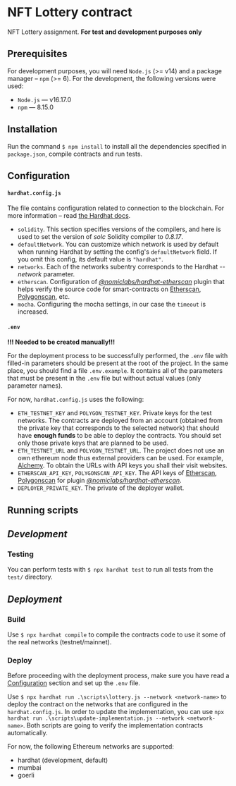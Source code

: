 # NFT Lottery contract

NFT Lottery assignment. **For test and development purposes only**

## Prerequisites

For development purposes, you will need `Node.js` (>= v14) and a package manager – `npm` (>= 6). For the development, the following versions were used:
-   `Node.js` — v16.17.0
-   `npm` — 8.15.0

## Installation

Run the command `$ npm install` to install all the dependencies specified in `package.json`, compile contracts and run tests.

## Configuration

#### `hardhat.config.js`
The file contains configuration related to connection to the blockchain. For more information – read [the Hardhat docs](https://hardhat.org/config/).
-   `solidity`. This section specifies versions of the compilers, and here is used to set the version of _solc_ Solidity compiler to _0.8.17_.
-   `defaultNetwork`. You can customize which network is used by default when running Hardhat by setting the config's `defaultNetwork` field. If you omit this config, its default value is `"hardhat"`.
-   `networks`. Each of the networks subentry corresponds to the Hardhat _--network_ parameter.
-   `etherscan`. Configuration of [_@nomiclabs/hardhat-etherscan_](https://hardhat.org/plugins/nomiclabs-hardhat-etherscan.html) plugin that helps verify the source code for smart-contracts on [Etherscan](https://etherscan.io/), [Polygonscan](https://polygonscan.com/), etc.
-   `mocha`. Configuring the mocha settings, in our case the `timeout` is increased.

#### `.env`
**!!! Needed to be created manually!!!**

For the deployment process to be successfully performed, the `.env` file with filled-in parameters should be present at the root of the project. In the same place, you should find a file `.env.example`. It contains all of the parameters that must be present in the `.env` file but without actual values (only parameter names).

For now, `hardhat.config.js` uses the following:
-   `ETH_TESTNET_KEY` and `POLYGON_TESTNET_KEY`. Private keys for the test networks. The contracts are deployed from an account (obtained from the private key that corresponds to the selected network) that should have **enough funds** to be able to deploy the contracts. You should set only those private keys that are planned to be used.
-   `ETH_TESTNET_URL` and `POLYGON_TESTNET_URL`. The project does not use an own ethereum node thus external providers can be used. For example, [Alchemy](https://www.alchemyapi.io/). To obtain the URLs with API keys you shall their visit websites.
-   `ETHERSCAN_API_KEY`, `POLYGONSCAN_API_KEY`. The API keys of [Etherscan](https://etherscan.io/), [Polygonscan](https://polygonscan.com/) for plugin [_@nomiclabs/hardhat-etherscan_](https://hardhat.org/plugins/nomiclabs-hardhat-etherscan.html).
-   `DEPLOYER_PRIVATE_KEY`. The private of the deployer wallet.

## Running scripts

## _Development_

### Testing

You can perform tests with `$ npx hardhat test` to run all tests from the `test/` directory.

## _Deployment_

### Build

Use `$ npx hardhat compile` to compile the contracts code to use it some of the real networks (testnet/mainnet).

### Deploy

Before proceeding with the deployment process, make sure you have read a [Configuration](#Configuration) section and set up the `.env` file.

Use `$ npx hardhat run .\scripts\lottery.js --network <network-name>` to deploy the contract on the networks that are configured in the `hardhat.config.js`. In order to update the implementation, you can use `npx hardhat run .\scripts\update-implementation.js --network <network-name>`. Both scripts are going to verify the implementation contracts automatically.

For now, the following Ethereum networks are supported:
-   hardhat (development, default)
-   mumbai
-   goerli
